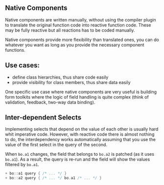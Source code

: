 

## Native Components

Native components are written manually, without using the compiler  plugin to
translate the original function code into reactive function code. These may 
be fully reactive but all reactions has to be coded manually.

Native components provide more flexibility than translated ones, you can do
whatever you want as long as you provide the necessary component functions.

Use cases:
- 
- define class hierarchies, thus share code easily
- provide visibility for class members, thus share data easily

One specific use case where native components are very useful is building
form toolkits where the logic of field handling is quite complex (think of
validation, feedback, two-way data binding).

## Inter-dependent Selects

Implementing selects that depend on the value of each other is usually hard 
whit imperative code. However, with reactive code there is almost nothing to
do, the interdependency works automatically assuming that you use the value
of the first select in the query of the second. 

When `bo.a1` changes, the field that belongs to `bo.a2` is patched (as it uses
`bo.a1`). As a result, the query is re-run and the field will show the values 
filtered by `bo.a1`.

```kotlin
+ bo::a1 query { /* ... */ }
+ bo::a2 query { /* ... */ bo.a1 /* ... */ }
```
